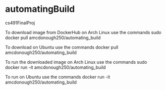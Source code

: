 # automatingBuild
cs491FinalProj

To download image from DockerHub on Arch Linux use the commands
sudo docker pull amcdonough250/automating_build

To download on Ubuntu use the commands
docker pull amcdonough250/automating_build

To run the downloaded image on Arch Linux use the commands
sudo docker run -it amcdonough250/automating_build

To run on Ubuntu use the commands
docker run -it amcdonough250/automating_build


